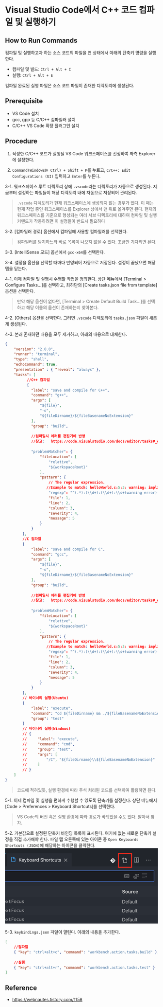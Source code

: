 # Visual Studio Code에서 C++ 코드 컴파일 및 실행하기

## How to Run Commands
컴파일 및 실행하고자 하는 소스 코드의 파일을 연 상태에서 아래의 단축키 명령을 실행한다.

- 컴파일 및 빌드: `Ctrl + Alt + C`
- 실행: `Ctrl + Alt + E`

컴파일 완료된 실행 파일은 소스 코드 파일이 존재한 디렉토리에 생성된다.

## Prerequisite
- VS Code 설치
- gcc, gpp 등 C/C++ 컴파일러 설치
- C/C++ VS Code 확장 플러그인 설치

## Procedure

1. 작성한 C/C++ 코드가 실행될 VS Code 워크스페이스를 선정하여 좌측 Explorer에 설정한다.

2. `Command(Windows는 Ctrl) + Shift + P`를 누르고, `C/C++: Edit Configurations (UI)` 입력하고 `Enter`를 누른다.

3-1. 워크스페이스 루트 디렉토리 상에 `.vscode`라는 디렉토리가 자동으로 생성된다. 지금부터 설정하는 파일들이 해당 디렉토리 내에 자동으로 저장되어 관리된다. 

  > `.vscode` 디렉토리가 현재 워크스페이스에 생성되지 않는 경우가 있다. 이 때는 현재 작업 중인 워크스페이스를 Explorer 상에서 맨 위로 옮겨주면 된다.
  > 현재의 워크스페이스를 기준으로 형성되는 여러 서브 디렉토리에 대하여 컴파일 및 실행 커맨드가 작동하려면 이 설정들이 반드시 필요하다

3-2. [컴파일러 경로] 옵션에서 컴파일에 사용할 컴파일러를 선택한다.

  > 컴파일러를 탐지하느라 바로 목록이 나오지 않을 수 있다. 조금만 기다리면 된다.

3-3. [IntelliSense 모드] 옵션에서 `gcc-x64`를 선택한다.

3-4. 설정을 옵션을 선택할 때마다 반영되어 자동으로 저장된다. 설정이 끝났으면 해당 탭을 닫는다.

4-1. 이제 컴파일 및 실행시 수행할 작업을 정의한다. 상단 메뉴에서 [Terminal > Configure Tasks...]를 선택하고, 최하단의 [Create tasks.json file from template] 옵션을 선택한다.

  > 만약 해당 옵션이 없다면, [Terminal > Create Default Build Task...]를 선택하고 해당 이름의 옵션이 존재하는지 찾아본다.

4-2. [Others] 옵션을 선택한다. 그러면 `.vscode` 디렉토리에 `tasks.json` 파일이 새롭게 생성된다.

4-3. 본래 존재하던 내용을 모두 제거하고, 아래의 내용으로 대체한다.
```json
{
    "version": "2.0.0",
    "runner": "terminal",
    "type": "shell",
    "echoCommand": true,
    "presentation" : { "reveal": "always" },
    "tasks": [
          //C++ 컴파일
          {
            "label": "save and compile for C++",
            "command": "g++",
            "args": [
                "${file}",
                "-o",
                "${fileDirname}/${fileBasenameNoExtension}"
            ],
            "group": "build",

            //컴파일시 에러를 편집기에 반영
            //참고:   https://code.visualstudio.com/docs/editor/tasks#_defining-a-problem-matcher

            "problemMatcher": {
                "fileLocation": [
                    "relative",
                    "${workspaceRoot}"
                ],
                "pattern": {
                    // The regular expression. 
                   //Example to match: helloWorld.c:5:3: warning: implicit declaration of function 'prinft'
                    "regexp": "^(.*):(\\d+):(\\d+):\\s+(warning error):\\s+(.*)$",
                    "file": 1,
                    "line": 2,
                    "column": 3,
                    "severity": 4,
                    "message": 5
                }
            }
        },
        //C 컴파일
        {
            "label": "save and compile for C",
            "command": "gcc",
            "args": [
                "${file}",
                "-o",
                "${fileDirname}/${fileBasenameNoExtension}"
            ],
            "group": "build",

            //컴파일시 에러를 편집기에 반영
            //참고:   https://code.visualstudio.com/docs/editor/tasks#_defining-a-problem-matcher

            "problemMatcher": {
                "fileLocation": [
                    "relative",
                    "${workspaceRoot}"
                ],
                "pattern": {
                    // The regular expression. 
                   //Example to match: helloWorld.c:5:3: warning: implicit declaration of function 'prinft'
                    "regexp": "^(.*):(\\d+):(\\d+):\\s+(warning error):\\s+(.*)$",
                    "file": 1,
                    "line": 2,
                    "column": 3,
                    "severity": 4,
                    "message": 5
                }
            }
        },
        // 바이너리 실행(Ubuntu)
        {
            "label": "execute",
            "command": "cd ${fileDirname} && ./${fileBasenameNoExtension}",
            "group": "test"
        }
        // 바이너리 실행(Windows)
        // {
        //     "label": "execute",
        //     "command": "cmd",
        //     "group": "test",
        //     "args": [
        //         "/C", "${fileDirname}\\${fileBasenameNoExtension}"
        //     ]
        // }
    ]
}
```

  > 코드에 적혀있듯, 실행 환경에 따라 주석 처리된 코드를 선택하여 활용하면 된다.

5-1. 이제 컴파일 및 실행을 편하게 수행할 수 있도록 단축키를 설정한다. 상단 메뉴에서 [Code > Preferences > Keyboard Shortcuts]를 선택한다.

  > VS Code의 버전 혹은 실행 환경에 따라 경로가 바뀌었을 수도 있다. 알아서 찾자.

5-2. 기본값으로 설정된 단축키 바인딩 목록이 표시된다. 여기에 없는 새로운 단축키 설정을 직접 추가해야 한다. 파일 탭 오른쪽에 있는 아이콘 중 `Open Keyboards Shortcuts (JSON)`에 해당하는 아이콘을 클릭한다.
     ![keyboard_shortcuts.png](pics/keyboard_shortcuts.png)

5-3. `keybindings.json` 파일이 열린다. 아래의 내용을 추가한다.

```json
[
    //컴파일
    { "key": "ctrl+alt+c", "command": "workbench.action.tasks.build" },
    
    //실행
    { "key": "ctrl+alt+r", "command": "workbench.action.tasks.test" }
]
```

## Reference
- https://webnautes.tistory.com/1158
